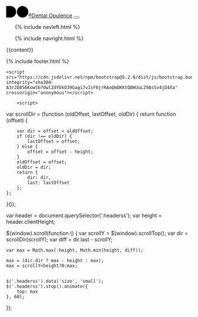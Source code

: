 ---
---
<!doctype html>
<html lang="en">
  <head>
    <meta charset="utf-8">
    <meta name="viewport" content="width=device-width, initial-scale=1">
    <title>{{page.title}}</title>
    <link href="https://cdn.jsdelivr.net/npm/bootstrap@5.2.0/dist/css/bootstrap.min.css" rel="stylesheet" integrity="sha384-gH2yIJqKdNHPEq0n4Mqa/HGKIhSkIHeL5AyhkYV8i59U5AR6csBvApHHNl/vI1Bx" crossorigin="anonymous">
    <link href="/css/styles.css" rel="stylesheet">
    <script src="https://ajax.googleapis.com/ajax/libs/jquery/3.6.0/jquery.min.js"></script>
    <link rel="stylesheet" href="https://cdnjs.cloudflare.com/ajax/libs/font-awesome/4.7.0/css/font-awesome.min.css">
    <link rel="preconnect" href="https://fonts.googleapis.com">
    <link rel="preconnect" href="https://fonts.gstatic.com" crossorigin>
    <link href="https://fonts.googleapis.com/css2?family=Baloo+2:wght@400;500;600;700;800&display=swap" rel="stylesheet">
    <link href="https://fonts.googleapis.com/css2?family=Lato:ital,wght@0,100;0,300;0,400;0,700;0,900;1,100;1,300;1,400;1,700;1,900&display=swap" rel="stylesheet">
  </head>
  <body>
  <nav class="p-3 navbar header fixed-top navbar-expand-lg bg-light">
  <div class="container-fluid">
    <a class="navbar-brand py-1 logo pe-4" href="/"><span class="svglogo"><svg xmlns="http://www.w3.org/2000/svg" width="60" viewBox="0 0 392 203"><path d="M189,101.5A101.5,101.5,0,1,1,290.5,203,101.5,101.5,0,0,1,189,101.5ZM0,203V0H75.443A102.392,102.392,0,0,1,95.91,2.062a101.052,101.052,0,0,1,36.314,15.273,101.8,101.8,0,0,1,36.795,44.656,101,101,0,0,1,5.917,19.053,102.455,102.455,0,0,1,0,40.911,100.913,100.913,0,0,1-15.281,36.293,101.843,101.843,0,0,1-44.682,36.774,101.09,101.09,0,0,1-19.063,5.915A102.392,102.392,0,0,1,75.443,203Z"/></svg><span class="tm">&reg;</span></span>Dental Opulence<!--&reg;--><!--<span class="fs-6 fw-light">&reg;</span>--></a>
    <button class="navbar-toggler bg-light" type="button" data-bs-toggle="collapse" data-bs-target="#navbarSupportedContent" aria-controls="navbarSupportedContent" aria-expanded="false" aria-label="Toggle navigation">
      <span class="navbar-toggler-icon"></span>
    </button>
    <div class="collapse navbar-collapse py-5 py-md-3" id="navbarSupportedContent">
      <ul class="navbar-nav me-auto mb-2 mb-lg-0">
      {% include navleft.html %}
      </ul>
      <ul class="navbar-nav d-lg-none d-xl-flex">
      {% include navright.html %}
        </ul>    </div>
  </div>
</nav>
    {{content}}

{% include footer.html %}


    <script src="https://cdn.jsdelivr.net/npm/bootstrap@5.2.0/dist/js/bootstrap.bundle.min.js" integrity="sha384-A3rJD856KowSb7dwlZdYEkO39Gagi7vIsF0jrRAoQmDKKtQBHUuLZ9AsSv4jD4Xa" crossorigin="anonymous"></script>
    
        <script>
var scrollDir = (function (oldOffset, lastOffset, oldDir) {
    return function (offset) {

        var dir = offset < oldOffset;
        if (dir !== oldDir) {
            lastOffset = offset;
        } else {
            offset = offset - height;
        }
        oldOffset = offset;
        oldDir = dir;
        return {
            dir: dir,
            last: lastOffset
        };
    };
}());

var header = document.querySelector('.headerss');
var height = header.clientHeight;

$(window).scroll(function () {
    var scrollY = $(window).scrollTop();
    var dir = scrollDir(scrollY);
    var diff = dir.last - scrollY;

    var max = Math.max(-height, Math.min(height, diff));
    
    max = (dir.dir ? max - height : max); 
    max = scrollY<height?0:max;
    

    $('.headerss').data('size', 'small');
    $('.headerss').stop().animate({
        top: max
    }, 60);


});
        </script>
  </body>
</html>